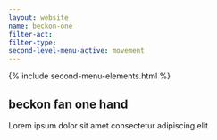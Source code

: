 ```yaml
---
layout: website
name: beckon-one
filter-act:
filter-type:
second-level-menu-active: movement
---
```


{% include second-menu-elements.html %}

<main class="page-content">
  <div class="text-container">
    <h2>beckon fan one hand</h2>
    <p>Lorem ipsum dolor sit amet consectetur adipiscing elit</p>
  </div>
</main>
